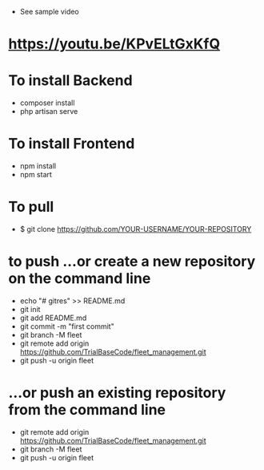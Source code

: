 - See sample video
# https://youtu.be/KPvELtGxKfQ

# To install Backend
  - composer install
  - php artisan serve

# To install Frontend
- npm install
- npm start

# To pull
- $ git clone https://github.com/YOUR-USERNAME/YOUR-REPOSITORY

# to push …or create a new repository on the command line

- echo "# gitres" >> README.md
- git init
- git add README.md
- git commit -m "first commit"
- git branch -M fleet
- git remote add origin https://github.com/TrialBaseCode/fleet_management.git
- git push -u origin fleet

# …or push an existing repository from the command line

- git remote add origin https://github.com/TrialBaseCode/fleet_management.git
- git branch -M fleet
- git push -u origin fleet

